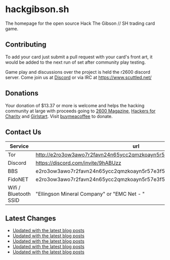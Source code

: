 # hackgibson.sh
The homepage for the open source Hack The Gibson // SH trading card game.


## Contributing

To add your card just submit a pull request with your card's front art, it would be added to the next run of set after community play testing.

Game play and discussions over the project is held the r2600 discord server. Come join us at [Discord](https://discord.com/invite/9hABUzz) or via IRC at https://www.scuttled.net/


## Donations

Your donation of $13.37 or more is welcome and helps the hacking community at large with proceeds going to [2600 Magazine](https://2600.com/), [Hackers for Charity](https://hackersforcharity.org) and [Girlstart](https://girlstart.org).  Visit [buymeacoffee](https://www.buymeacoffee.com/hackgibson.sh) to donate.


## Contact Us

Service | url
-|-
Tor | http://e2ro3ow3awo7r2favn24n65ycc2qmzkoayn5r57e3f56nvjwdcgg32ad.onion
Discord | https://discord.com/invite/9hABUzz
BBS | e2ro3ow3awo7r2favn24n65ycc2qmzkoayn5r57e3f56nvjwdcgg32ad.onion:23
FidoNET | e2ro3ow3awo7r2favn24n65ycc2qmzkoayn5r57e3f56nvjwdcgg32ad.onion:24554
Wifi / Bluetooth SSID | "Ellingson Mineral Company" or "EMC Net - <fidonet address>"

## Latest Changes
<!-- BLOG-POST-LIST:START -->
- [Updated with the latest blog posts](https://github.com/DFW2600/hackgibson.sh/commit/0ba051cff3ca7b1b4445ed717c9fbc1f574a5677)
- [Updated with the latest blog posts](https://github.com/DFW2600/hackgibson.sh/commit/481646b0ec15e53e59acf177eb9a2831a08a3ae3)
- [Updated with the latest blog posts](https://github.com/DFW2600/hackgibson.sh/commit/4226f87ae01b65e5a125ecadd2a183b9f6eaa329)
- [Updated with the latest blog posts](https://github.com/DFW2600/hackgibson.sh/commit/4c2e1389efc4e4446f7538f7ad04d8f70446c4df)
- [Updated with the latest blog posts](https://github.com/DFW2600/hackgibson.sh/commit/42605df725de30521bd5e4b551732e45b28b33c3)
<!-- BLOG-POST-LIST:END -->
